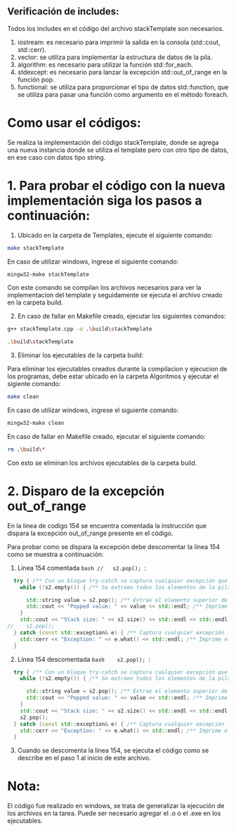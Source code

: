 ## Verificación de includes:

Todos los includes en el código del archivo stackTemplate son necesarios.

1. iostream: es necesario para imprimir la salida en la consola (std::cout, std::cerr).
2. vector: se utiliza para implementar la estructura de datos de la pila.
3. algorithm: es necesario para utilizar la función std::for_each.
4. stdexcept: es necesario para lanzar la excepción std::out_of_range en la función pop.
5. functional: se utiliza para proporcionar el tipo de datos std::function, que se utiliza para pasar una función como argumento en el método foreach.


# Como usar el códigos:

Se realiza la implementación del código stackTemplate, donde se agrega una nueva instancia donde se utiliza el template pero con otro tipo de datos, en ese caso con datos tipo string.

# 1. Para probar el código con la nueva implementación siga los pasos a continuación:

1. Ubicado en la carpeta de Templates, ejecute el siguiente comando:

```bash
make stackTemplate
```

En caso de utilizar windows, ingrese el siguiente comando:

```bash
mingw32-make stackTemplate
```

Con este comando se compilan los archivos necesarios para ver la implementacion del template y seguidamente se ejecuta el archivo creado en la carpeta build.

2. En caso de fallar en Makefile creado, ejecutar los siguientes comandos:

```bash
g++ stackTemplate.cpp -o .\build\stackTemplate
```

```bash
.\build\stackTemplate
```

3. Eliminar los ejecutables de la carpeta build:

Para eliminar los ejecutables creados durante la compilacion y ejecucion de los programas, debe estar ubicado en la carpeta Algoritmos y ejecutar el sigiente comando:

```bash
make clean
```

En caso de utilizar windows, ingrese el siguiente comando:

```bash
mingw32-make clean
```

En caso de fallar en Makefile creado, ejecutar el siguiente comando:

```bash
rm .\build\*
```

Con esto se eliminan los archivos ejecutables de la carpeta build.


# 2. Disparo de la excepción out_of_range 

En la línea de codigo 154 se encuentra comentada la instrucción que dispara la excepción out_of_range presente en el código.

Para probar como se dispara la excepción debe descomentar la línea 154 como se muestra a continuación:

1. Línea 154 comentada ```bash //   s2.pop(); ```:

```c++
  try { /** Con un bloque try-catch se captura cualquier excepción que pueda generar la función pop().*/
    while (!s2.empty()) { /** Se extraen todos los elementos de la pila hasta que quede vacía.*/

      std::string value = s2.pop(); /** Extrae el elemento superior de la pila y lo almacena en la variable value.*/
      std::cout << "Popped value: " << value << std::endl; /** Imprime el valor almacenado en value.*/
    }
    std::cout << "Stack size: " << s2.size() << std::endl << std::endl; /** Imprime el tamaño de la pila despues de eliminar los valores de la misma.*/
//    s2.pop();
  } catch (const std::exception& e) { /** Captura cualquier excepción lanzada por la función pop().*/
    std::cerr << "Exception: " << e.what() << std::endl; /** Imprime el mensaje de error de la excepción capturada en pantalla.*/
  }
```

2. Línea 154 descomentada ```bash    s2.pop(); ```:

```c++
  try { /** Con un bloque try-catch se captura cualquier excepción que pueda generar la función pop().*/
    while (!s2.empty()) { /** Se extraen todos los elementos de la pila hasta que quede vacía.*/

      std::string value = s2.pop(); /** Extrae el elemento superior de la pila y lo almacena en la variable value.*/
      std::cout << "Popped value: " << value << std::endl; /** Imprime el valor almacenado en value.*/
    }
    std::cout << "Stack size: " << s2.size() << std::endl << std::endl; /** Imprime el tamaño de la pila despues de eliminar los valores de la misma.*/
    s2.pop();
  } catch (const std::exception& e) { /** Captura cualquier excepción lanzada por la función pop().*/
    std::cerr << "Exception: " << e.what() << std::endl; /** Imprime el mensaje de error de la excepción capturada en pantalla.*/
  }
```

3. Cuando se descomenta la línea 154, se ejecuta el código como se describe en el paso 1 al inicio de este archivo.






# Nota:
El código fue realizado en windows, se trata de generalizar la ejecución de los archivos en la tarea.
Puede ser necesario agregar el .o o el .exe en los ejecutables.